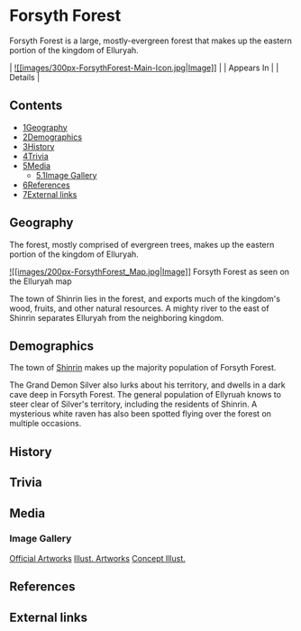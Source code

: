 # Forsyth Forest

Forsyth Forest is a large, mostly-evergreen forest that makes up the eastern portion of the kingdom of Elluryah.

| [![[images/300px-ForsythForest-Main-Icon.jpg|Image]]](/wiki/File:ForsythForest-Main-Icon.jpg) |
| Appears In |
| Details |

## Contents

- [1Geography](#Geography)
- [2Demographics](#Demographics)
- [3History](#History)
- [4Trivia](#Trivia)
- [5Media](#Media)
  - [5.1Image Gallery](#Image_Gallery)
- [6References](#References)
- [7External links](#External_links)

## Geography

The forest, mostly comprised of evergreen trees, makes up the eastern portion of the kingdom of Elluryah.

[![[images/200px-ForsythForest_Map.jpg|Image]]](/wiki/File:ForsythForest_Map.jpg) Forsyth Forest as seen on the Elluryah map

The town of Shinrin lies in the forest, and exports much of the kingdom's wood, fruits, and other natural resources. A mighty river to the east of Shinrin separates Elluryah from the neighboring kingdom.

## Demographics

The town of [Shinrin](/wiki/Shinrin "Shinrin") makes up the majority population of Forsyth Forest.

The Grand Demon Silver also lurks about his territory, and dwells in a dark cave deep in Forsyth Forest. The general population of Ellyruah knows to steer clear of Silver's territory, including the residents of Shinrin. A mysterious white raven has also been spotted flying over the forest on multiple occasions.

## History

## Trivia

## Media

### Image Gallery

[Official Artworks](#tabber-tabpanel-Official_Artworks-0) [Illust. Artworks](#tabber-tabpanel-Illust._Artworks-0) [Concept Illust.](#tabber-tabpanel-Concept_Illust.-0)

## References

## External links
